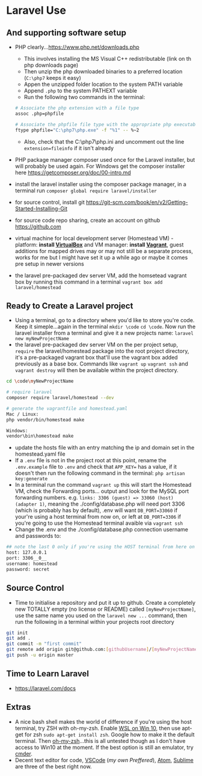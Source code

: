 # Laravel Use

## And supporting software setup

* PHP clearly...<https://www.php.net/downloads.php>
  * This involves installing the MS Visual C++ redistributable (link on th php downloads page)
  * Then unzip the php downloaded binaries to a preferred location (`C:\php7` keeps it easy)
  * Appen the unzipped folder location to the system PATH variable
  * Append `.php` to the system PATHEXT variable
  * Run the following two commands in the terminal:

  ```bash
  # Associate the php extension with a file type
  assoc .php=phpfile

  # Associate the phpfile file type with the appropriate php executable
  ftype phpfile="C:\php7\php.exe" -f "%1" -- %~2
  ```

  * Also, check that  the C:\php7\php.ini and uncomment out the line `extension=fileinfo` if it isn't already

* PHP package manager composer used once for the Laravel installer, but will probably be used again. For Windows get the composer installer here <https://getcomposer.org/doc/00-intro.md>
* install the laravel installer using the composer package manager, in a terminal run `composer global require laravel/installer`
* for source control, install git <https://git-scm.com/book/en/v2/Getting-Started-Installing-Git>
* for source code repo sharing, create an account on github <https://github.com>
* virtual machine for local development server (Homestead VM) - platform: **install [VirtualBox](https://www.virtualbox.org/wiki/Downloads)** and VM manager: **install [Vagrant](https://www.vagrantup.com/downloads.html)**, guest additions for mapped drives may or may not still be a separate process, works for me but I might have set it up a while ago or maybe it comes pre setup in newer versions
* the laravel pre-packaged dev server VM, add the homsetead vagrant box by running this command in a terminal `vagrant box add laravel/homestead`

## Ready to Create a Laravel project

* Using a terminal, go to a directory where you'd like to store you're code. Keep it simeple...again in the terminal `mkdir \code` `cd \code`. Now run the laravel installer from a terminal and give it a new projects name: `laravel new myNewProjectName`
* the laravel pre-packaged dev server VM on the per project setup, `require` the laravel/homestead package into the root project directory, it's a pre-packaged vagrant box that'll use the vagrant box added previously as a base box. Commands like `vagrant up` `vagrant ssh` and `vagrant destroy` will then be available within the project directory.

```bash
cd \code\myNewProjectName

# require laravel
composer require laravel/homestead --dev

# generate the vagrantfile and homestead.yaml
Mac / Linux:
php vendor/bin/homestead make

Windows:
vendor\bin\homestead make
```

* update the hosts file with an entry matching the ip and domain set in the homestead.yaml file
* If a `.env` file is not in the project root at this point, rename the `.env.example` file to `.env` and check that `APP_KEY=` has a value, if it doesn't then run the following command in the terminal: `php artisan key:generate`
* In a terminal run the command `vagrant up` this will start the Homestead VM, check the Forwarding ports... output and look for the MySQL port forwarding numbers. e.g. `links: 3306 (guest) => 33060 (host) (adapter 1)`, meaning the ./config/database.php will need port 3306 (which is probably has by default), .env will want `DB_PORT=33060` if your're using a host terminal from now on, or left at `DB_PORT=3306` if you're going to use the Homestead terminal avaible via `vagrant ssh`
* Change the .env and the ./config/database.php connection username and passwords to:

```bash
## note the last 0 only if you're using the HOST terminal from here on for migrations etc.
host: 127.0.0.1
port: 3306__0__
username: homestead
password: secret
```

## Source Control

* Time to initialise a repository and put it up to github. Create a completely new TOTALLY empty (no license or README) called `[myNewProjectName]`, use the same name you used on the `laravel new ...` command, then run the following in a terminal within your projects root directory

```bash
git init
git add .
git commit -m "first commit"
git remote add origin git@github.com:[githubUsername]/[myNewProjectName]
git push -u origin master
```

## Time to Learn Laravel

* <https://laravel.com/docs>

## Extras

* A nice bash shell makes the world of difference if you're using the host terminal, try ZSH with oh-my-zsh. Enable [WSL on Win 10](https://docs.microsoft.com/en-us/windows/wsl/install-win10), then use apt-get for zsh `sudo apt-get install zsh`. Google how to make it the default terminal. Then [oh-my-zsh](https://github.com/robbyrussell/oh-my-zsh)...this is all untested though as I don't have access to Win10 at the moment. If the best option is still an emulator, try [cmder](https://cmder.net/).
* Decent text editor for code, [VSCode](https://code.visualstudio.com/Download) (_my own Preffered_), [Atom](https://flight-manual.atom.io/getting-started/sections/installing-atom/), [Sublime](https://www.sublimetext.com/3) are three of the best right now.
